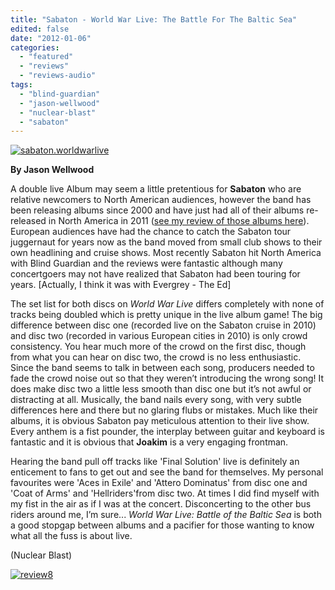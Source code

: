 ```yaml
---
title: "Sabaton - World War Live: The Battle For The Baltic Sea"
edited: false
date: "2012-01-06"
categories:
  - "featured"
  - "reviews"
  - "reviews-audio"
tags:
  - "blind-guardian"
  - "jason-wellwood"
  - "nuclear-blast"
  - "sabaton"
---
```


[![](http://www.hellbound.ca/wp-content/uploads/2012/01/sabaton.worldwarlive.jpg "sabaton.worldwarlive")](http://www.hellbound.ca/wp-content/uploads/2012/01/sabaton.worldwarlive.jpg)

**By Jason Wellwood**

A double live Album may seem a little pretentious for **Sabaton** who are relative newcomers to North American audiences, however the band has been releasing albums since 2000 and have just had all of their albums re-released in North America in 2011 ([see my review of those albums here](http://www.hellbound.ca/2011/05/sabaton-rearmed-editions/)). European audiences have had the chance to catch the Sabaton tour juggernaut for years now as the band moved from small club shows to their own headlining and cruise shows. Most recently Sabaton hit North America with Blind Guardian and the reviews were fantastic although many concertgoers may not have realized that Sabaton had been touring for years. \[Actually, I think it was with Evergrey - The Ed\]

The set list for both discs on _World War Live_ differs completely with none of tracks being doubled which is pretty unique in the live album game! The big difference between disc one (recorded live on the Sabaton cruise in 2010) and disc two (recorded in various European cities in 2010) is only crowd consistency. You hear much more of the crowd on the first disc, though from what you can hear on disc two, the crowd is no less enthusiastic. Since the band seems to talk in between each song, producers needed to fade the crowd noise out so that they weren’t introducing the wrong song! It does make disc two a little less smooth than disc one but it’s not awful or distracting at all. Musically, the band nails every song, with very subtle differences here and there but no glaring flubs or mistakes. Much like their albums, it is obvious Sabaton pay meticulous attention to their live show. Every anthem is a fist pounder, the interplay between guitar and keyboard is fantastic and it is obvious that **Joakim** is a very engaging frontman.

Hearing the band pull off tracks like 'Final Solution' live is definitely an enticement to fans to get out and see the band for themselves. My personal favourites were 'Aces in Exile' and 'Attero Dominatus' from disc one and 'Coat of Arms' and 'Hellriders'from disc two. At times I did find myself with my fist in the air as if I was at the concert. Disconcerting to the other bus riders around me, I’m sure... _World War Live: Battle of the Baltic Sea_ is both a good stopgap between albums and a pacifier for those wanting to know what all the fuss is about live.

(Nuclear Blast)

[![](http://www.hellbound.ca/wp-content/uploads/2009/06/review8.png "review8")](http://www.hellbound.ca/wp-content/uploads/2009/06/review8.png)
